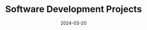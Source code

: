 ---
url: "/categories/software-development-projects/"
layout: "terms"
main-section: true
title: Software Development Projects
tags:
categories:
date: 2024-03-20
lastMod: 2024-03-29
---